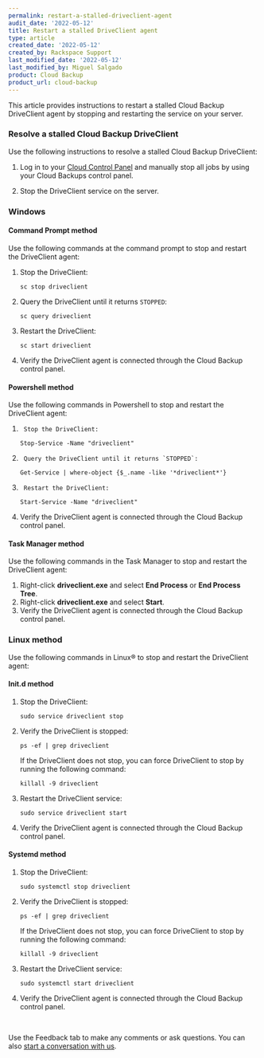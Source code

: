 ```yaml
---
permalink: restart-a-stalled-driveclient-agent
audit_date: '2022-05-12'
title: Restart a stalled DriveClient agent
type: article
created_date: '2022-05-12'
created_by: Rackspace Support
last_modified_date: '2022-05-12'
last_modified_by: Miguel Salgado
product: Cloud Backup
product_url: cloud-backup
---
```

This article provides instructions to restart a stalled Cloud Backup DriveClient agent by stopping and restarting the service on your server.

### Resolve a stalled Cloud Backup DriveClient

Use the following instructions to resolve a stalled Cloud Backup DriveClient:

1.	Log in to your [Cloud Control Panel](https://login.rackspace.com) and manually stop all jobs by using your Cloud Backups control panel.

2.	Stop the DriveClient service on the server.

### Windows

#### Command Prompt method

Use the following commands at the command prompt to stop and restart the DriveClient agent:

1.	Stop the DriveClient:

    `sc stop driveclient`

2.	Query the DriveClient until it returns `STOPPED`:

    `sc query driveclient`

3.	Restart the DriveClient:

    `sc start driveclient`

4. Verify the DriveClient agent is connected through the Cloud Backup control panel.

#### Powershell method

Use the following commands in Powershell to stop and restart the DriveClient agent:

1.      Stop the DriveClient:

    `Stop-Service -Name "driveclient"`

2.      Query the DriveClient until it returns `STOPPED`:

    `Get-Service | where-object {$_.name -like '*driveclient*'}`

3.      Restart the DriveClient:

    `Start-Service -Name "driveclient"`

4. Verify the DriveClient agent is connected through the Cloud Backup control panel.

#### Task Manager method

Use the following commands in the Task Manager to stop and restart the DriveClient agent:

1.	Right-click **driveclient.exe** and select **End Process** or **End Process Tree**.
2.	Right-click **driveclient.exe** and select **Start**.
3. Verify the DriveClient agent is connected through the Cloud Backup control panel.

### Linux method

Use the following commands in Linux&reg; to stop and restart the DriveClient agent:

#### Init.d method

1. Stop the DriveClient:

    `sudo service driveclient stop`

2. Verify the DriveClient is stopped:

    `ps -ef | grep driveclient`

   If the DriveClient does not stop, you can force DriveClient to stop by running the following command:

    `killall -9 driveclient`

3. Restart the DriveClient service:

    `sudo service driveclient start`

4. Verify the DriveClient agent is connected through the Cloud Backup control panel.

#### Systemd method

1. Stop the DriveClient:

    `sudo systemctl stop driveclient`

2. Verify the DriveClient is stopped:

    `ps -ef | grep driveclient`

   If the DriveClient does not stop, you can force DriveClient to stop by running the following command:

    `killall -9 driveclient`

3. Restart the DriveClient service:

    `sudo systemctl start driveclient`

4. Verify the DriveClient agent is connected through the Cloud Backup control panel.

<br>

Use the Feedback tab to make any comments or ask questions. You can also [start a conversation with us](https://www.rackspace.com/contact).
